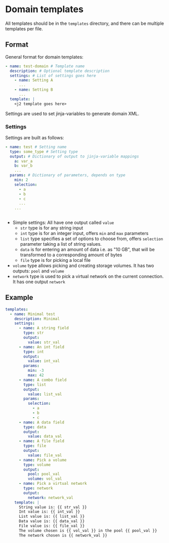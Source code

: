 # Domain templates

All templates should be in the `templates` directory, and there can be multiple templates per file.

## Format

General format for domain templates:

```yml
- name: test-domain # Template name
  description: # Optional template description
  settings: # List of settings goes here
    - name: Setting A
      ...
    - name: Setting B
      ...
  template: |
    <j2 template goes here>
```

Settings are used to set jinja-variables to generate domain XML.

### Settings

Settings are built as follows:

```yml
- name: test # Setting name
  type: some_type # Setting type
  output: # Dictionary of output to jinja-variable mappings
    a: var_a
    b: var_b
    ...
  params: # Dictionary of parameters, depends on type
    min: 2
    selection:
      - a
      - b
      - c
      ...
    ...
    
```

- Simple settings: All have one output called `value`
  - `str` type is for any string input
  - `int` type is for an integer input, offers `min` and `max` parameters
  - `list` type specifies a set of options to choose from, offers `selection` parameter taking a list of string values.
  - `data` is for entering an amount of data i.e. as "10 GB", that will be transformed to a corresponding amount of bytes
  - `file` type is for picking a local file
- `volume` type allows picking and creating storage volumes. It has two outputs: `pool` and `volume`
- `network` type is used to pick a virtual network on the current connection. It has one output `network`

## Example

```yml
templates:
  - name: Minimal test
    description: Minimal
    settings:
      - name: A string field
        type: str
        output:
          value: str_val
      - name: An int field
        type: int
        output:
          value: int_val
        params:
          min: -3
          max: 42
      - name: A combo field
        type: list
        output:
          value: list_val
        params:
          selection:
            - a
            - b
            - c
      - name: A data field
        type: data
        output:
          value: data_val
      - name: A file field
        type: file
        output:
          value: file_val
      - name: Pick a volume
        type: volume
        output:
          pool: pool_val
          volume: vol_val
      - name: Pick a virtual network
        type: network
        output:
          network: network_val
    template: |
      String value is: {{ str_val }}
      Int value is: {{ int_val }}
      List value is: {{ list_val }}
      Data value is: {{ data_val }}
      File value is: {{ file_val }}
      The volume chosen is {{ vol_val }} in the pool {{ pool_val }}
      The network chosen is {{ network_val }}
```

